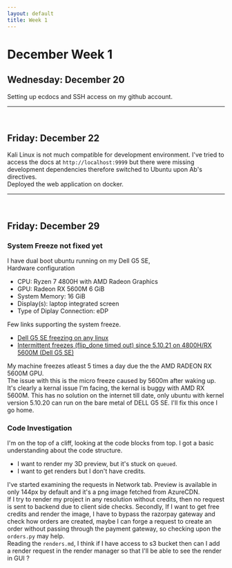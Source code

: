 ```yaml
---
layout: default
title: Week 1
---
```


# **December Week 1**
## **Wednesday: December 20**
Setting up ecdocs and SSH access on my github account.

-----
<br>

## **Friday: December 22**

Kali Linux is not much compatible for development environment. I've tried to access the docs at `http://localhost:9999` but there were missing development dependencies therefore switched to Ubuntu upon Ab's directives.  
Deployed the web application on docker.

-----
<br>

## **Friday: December 29**

### **System Freeze not fixed yet**
I have dual boot ubuntu running on my Dell G5 SE,  
Hardware configuration
- CPU: Ryzen 7 4800H with AMD Radeon Graphics
- GPU: Radeon RX 5600M 6 GiB
- System Memory: 16 GiB
- Display(s): laptop integrated screen
- Type of Diplay Connection: eDP

Few links supporting the system freeze.
- [Dell G5 SE freezing on any linux](https://www.reddit.com/r/DellG5SE/comments/qm0w52/every_linux_freezes_in_dell_g5_se/)
- [Intermittent freezes (flip_done timed out) since 5.10.21 on 4800H/RX 5600M (Dell G5 SE)](https://gitlab.freedesktop.org/drm/amd/-/issues/1707)

My machine freezes atleast 5 times a day due the the AMD RADEON RX 5600M GPU.  
The issue with this is the micro freeze caused by 5600m after waking up. It's clearly a kernal issue I'm facing, the kernal is buggy with AMD RX 5600M.
This has no solution on the internet till date, only ubuntu with kernel version 5.10.20 can run on the bare metal of DELL G5 SE. I'll fix this once I go home.

### **Code Investigation**
I'm on the top of a cliff, looking at the code blocks from top. I got a basic understanding about the code structure.  
- I want to render my 3D preview, but it's stuck on `queued`.
- I want to get renders but I don't have credits.

I've started examining the requests in Network tab. Preview is available in only 144px by default and it's a png image fetched from AzureCDN.  
If I try to render my project in any resolution without credits, then no request is sent to backend due to client side checks. Secondly, If I want to get free credits and render the image, I have to bypass the razorpay gateway and check how orders are created, maybe I can forge a request to create an order without passing through the payment gateway, so checking upon the `orders.py` may help.  
Reading the `renders.md`, I think if I have access to s3 bucket then can I add a render request in the render manager so that I'll be able to see the render in GUI ?
